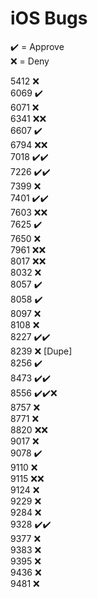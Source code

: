 # iOS Bugs

✔️ = Approve  
❌ = Deny

5412 ❌  
6069 ✔️  
6071 ❌  
6341 ❌❌  
6607 ✔️  
6794 ❌❌  
7018 ✔️✔️  
7226 ✔️✔️  
7399 ❌  
7401 ✔️✔️  
7603 ❌❌  
7625 ✔️  
7650 ❌  
7961 ❌❌  
8017 ❌❌  
8032 ❌  
8057 ✔️  
8058 ✔️  
8097 ❌  
8108 ❌  
8227 ✔️✔️  
8239 ❌ [Dupe]  
8256 ✔️  
8473 ✔️✔️  
8556 ✔️✔️❌  
8757 ❌  
8771 ❌  
8820 ❌❌  
9017 ❌  
9078 ✔️  
9110 ❌  
9115 ❌❌  
9124 ❌  
9229 ❌  
9284 ❌  
9328 ✔️✔️  
9377 ❌  
9383 ❌  
9395 ❌  
9436 ❌  
9481 ❌
